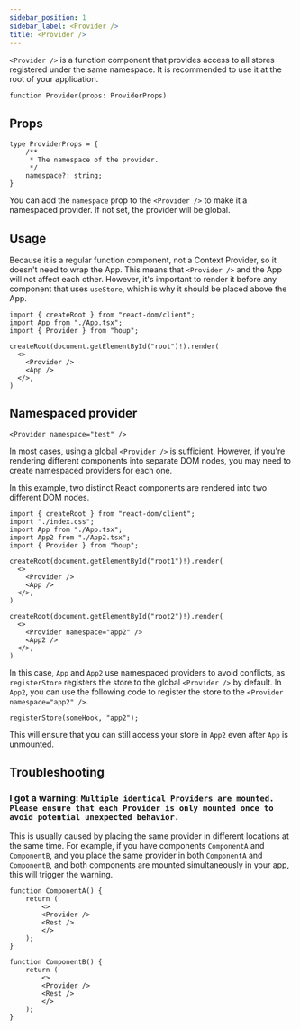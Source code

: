 ```yaml
---
sidebar_position: 1
sidebar_label: <Provider />
title: <Provider />
---
```


`<Provider />` is a function component that provides access to all stores registered under the same namespace. It is recommended to use it at the root of your application.

```tsx
function Provider(props: ProviderProps)
```

## Props

```tsx
type ProviderProps = {
    /**
     * The namespace of the provider.
     */
    namespace?: string;
}
```

You can add the `namespace` prop to the `<Provider />` to make it a namespaced provider. If not set, the provider will be global.

## Usage

Because it is a regular function component, not a Context Provider, so it doesn't need to wrap the App. This means that `<Provider />` and the App will not affect each other. However, it's important to render it before any component that uses `useStore`, which is why it should be placed above the App.

``` tsx
import { createRoot } from "react-dom/client";
import App from "./App.tsx";
import { Provider } from "houp";

createRoot(document.getElementById("root")!).render(
  <>
    <Provider />
    <App />
  </>,
)

```

## Namespaced provider

```tsx
<Provider namespace="test" />
```

In most cases, using a global `<Provider />` is sufficient. However, if you're rendering different components into separate DOM nodes, you may need to create namespaced providers for each one.

In this example, two distinct React components are rendered into two different DOM nodes.

``` tsx
import { createRoot } from "react-dom/client";
import "./index.css";
import App from "./App.tsx";
import App2 from "./App2.tsx";
import { Provider } from "houp";

createRoot(document.getElementById("root1")!).render(
  <>
    <Provider />
    <App />
  </>,
)

createRoot(document.getElementById("root2")!).render(
  <>
    <Provider namespace="app2" />
    <App2 />
  </>,
)

```

In this case, `App` and `App2` use namespaced providers to avoid conflicts, as `registerStore` registers the store to the global `<Provider />` by default. In `App2`, you can use the following code to register the store to the `<Provider namespace="app2" />`. 

```tsx
registerStore(someHook, "app2");
```

This will ensure that you can still access your store in `App2` even after `App` is unmounted.

## Troubleshooting

### I got a warning: `Multiple identical Providers are mounted. Please ensure that each Provider is only mounted once to avoid potential unexpected behavior.`

This is usually caused by placing the same provider in different locations at the same time. For example, if you have components `ComponentA` and `ComponentB`, and you place the same provider in both `ComponentA` and `ComponentB`, and both components are mounted simultaneously in your app, this will trigger the warning.

```tsx
function ComponentA() {
    return (
        <>
        <Provider />
        <Rest />
        </>
    );
}
```

```tsx
function ComponentB() {
    return (
        <>
        <Provider />
        <Rest />
        </>
    );
}
```
